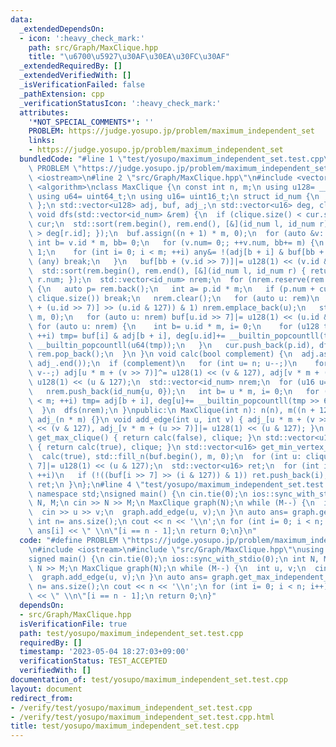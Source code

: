 ```yaml
---
data:
  _extendedDependsOn:
  - icon: ':heavy_check_mark:'
    path: src/Graph/MaxClique.hpp
    title: "\u6700\u5927\u30AF\u30EA\u30FC\u30AF"
  _extendedRequiredBy: []
  _extendedVerifiedWith: []
  _isVerificationFailed: false
  _pathExtension: cpp
  _verificationStatusIcon: ':heavy_check_mark:'
  attributes:
    '*NOT_SPECIAL_COMMENTS*': ''
    PROBLEM: https://judge.yosupo.jp/problem/maximum_independent_set
    links:
    - https://judge.yosupo.jp/problem/maximum_independent_set
  bundledCode: "#line 1 \"test/yosupo/maximum_independent_set.test.cpp\"\n#define\
    \ PROBLEM \"https://judge.yosupo.jp/problem/maximum_independent_set\"\n#include\
    \ <iostream>\n#line 2 \"src/Graph/MaxClique.hpp\"\n#include <vector>\n#include\
    \ <algorithm>\nclass MaxClique {\n const int n, m;\n using u128= __uint128_t;\n\
    \ using u64= uint64_t;\n using u16= uint16_t;\n struct id_num {\n  u16 id, num;\n\
    \ };\n std::vector<u128> adj, buf, adj_;\n std::vector<u16> deg, clique, cur;\n\
    \ void dfs(std::vector<id_num> &rem) {\n  if (clique.size() < cur.size()) clique=\
    \ cur;\n  std::sort(rem.begin(), rem.end(), [&](id_num l, id_num r) { return deg[l.id]\
    \ > deg[r.id]; });\n  buf.assign((n + 1) * m, 0);\n  for (auto &v: rem) {\n  \
    \ int b= v.id * m, bb= 0;\n   for (v.num= 0;; ++v.num, bb+= m) {\n    bool any=\
    \ 1;\n    for (int i= 0; i < m; ++i) any&= !(adj[b + i] & buf[bb + i]);\n    if\
    \ (any) break;\n   }\n   buf[bb + (v.id >> 7)]|= u128(1) << (v.id & 127);\n  }\n\
    \  std::sort(rem.begin(), rem.end(), [&](id_num l, id_num r) { return l.num <\
    \ r.num; });\n  std::vector<id_num> nrem;\n  for (nrem.reserve(rem.size()); !rem.empty();)\
    \ {\n   auto p= rem.back();\n   int a= p.id * m;\n   if (p.num + cur.size() <\
    \ clique.size()) break;\n   nrem.clear();\n   for (auto u: rem)\n    if ((adj[a\
    \ + (u.id >> 7)] >> (u.id & 127)) & 1) nrem.emplace_back(u);\n   std::fill_n(buf.begin(),\
    \ m, 0);\n   for (auto u: nrem) buf[u.id >> 7]|= u128(1) << (u.id & 127);\n  \
    \ for (auto u: nrem) {\n    int b= u.id * m, i= 0;\n    for (u128 tmp; i < m;\
    \ ++i) tmp= buf[i] & adj[b + i], deg[u.id]+= __builtin_popcountll(tmp >> 64) +\
    \ __builtin_popcountll(u64(tmp));\n   }\n   cur.push_back(p.id), dfs(nrem), cur.pop_back(),\
    \ rem.pop_back();\n  }\n }\n void calc(bool complement) {\n  adj.assign(adj_.begin(),\
    \ adj_.end());\n  if (complement)\n   for (int u= n; u--;)\n    for (int v= u;\
    \ v--;) adj[u * m + (v >> 7)]^= u128(1) << (v & 127), adj[v * m + (u >> 7)]^=\
    \ u128(1) << (u & 127);\n  std::vector<id_num> nrem;\n  for (u16 u= n; u--;) {\n\
    \   nrem.push_back(id_num{u, 0});\n   int b= u * m, i= 0;\n   for (u128 tmp; i\
    \ < m; ++i) tmp= adj[b + i], deg[u]+= __builtin_popcountll(tmp >> 64) + __builtin_popcountll(u64(tmp));\n\
    \  }\n  dfs(nrem);\n }\npublic:\n MaxClique(int n): n(n), m((n + 127) >> 7), deg(n),\
    \ adj_(n * m) {}\n void add_edge(int u, int v) { adj_[u * m + (v >> 7)]|= u128(1)\
    \ << (v & 127), adj_[v * m + (u >> 7)]|= u128(1) << (u & 127); }\n std::vector<u16>\
    \ get_max_clique() { return calc(false), clique; }\n std::vector<u16> get_max_independent_set()\
    \ { return calc(true), clique; }\n std::vector<u16> get_min_vertex_cover() {\n\
    \  calc(true), std::fill_n(buf.begin(), m, 0);\n  for (int u: clique) buf[u >>\
    \ 7]|= u128(1) << (u & 127);\n  std::vector<u16> ret;\n  for (int i= 0; i < n;\
    \ ++i)\n   if (!((buf[i >> 7] >> (i & 127)) & 1)) ret.push_back(i);\n  return\
    \ ret;\n }\n};\n#line 4 \"test/yosupo/maximum_independent_set.test.cpp\"\nusing\
    \ namespace std;\nsigned main() {\n cin.tie(0);\n ios::sync_with_stdio(0);\n int\
    \ N, M;\n cin >> N >> M;\n MaxClique graph(N);\n while (M--) {\n  int u, v;\n\
    \  cin >> u >> v;\n  graph.add_edge(u, v);\n }\n auto ans= graph.get_max_independent_set();\n\
    \ int n= ans.size();\n cout << n << '\\n';\n for (int i= 0; i < n; i++) cout <<\
    \ ans[i] << \" \\n\"[i == n - 1];\n return 0;\n}\n"
  code: "#define PROBLEM \"https://judge.yosupo.jp/problem/maximum_independent_set\"\
    \n#include <iostream>\n#include \"src/Graph/MaxClique.hpp\"\nusing namespace std;\n\
    signed main() {\n cin.tie(0);\n ios::sync_with_stdio(0);\n int N, M;\n cin >>\
    \ N >> M;\n MaxClique graph(N);\n while (M--) {\n  int u, v;\n  cin >> u >> v;\n\
    \  graph.add_edge(u, v);\n }\n auto ans= graph.get_max_independent_set();\n int\
    \ n= ans.size();\n cout << n << '\\n';\n for (int i= 0; i < n; i++) cout << ans[i]\
    \ << \" \\n\"[i == n - 1];\n return 0;\n}"
  dependsOn:
  - src/Graph/MaxClique.hpp
  isVerificationFile: true
  path: test/yosupo/maximum_independent_set.test.cpp
  requiredBy: []
  timestamp: '2023-05-04 18:27:03+09:00'
  verificationStatus: TEST_ACCEPTED
  verifiedWith: []
documentation_of: test/yosupo/maximum_independent_set.test.cpp
layout: document
redirect_from:
- /verify/test/yosupo/maximum_independent_set.test.cpp
- /verify/test/yosupo/maximum_independent_set.test.cpp.html
title: test/yosupo/maximum_independent_set.test.cpp
---
```


